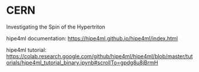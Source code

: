 # CERN
Investigating the Spin of the Hypertriton

hipe4ml documentation:
https://hipe4ml.github.io/hipe4ml/index.html

hipe4ml tutorial:
https://colab.research.google.com/github/hipe4ml/hipe4ml/blob/master/tutorials/hipe4ml_tutorial_binary.ipynb#scrollTo=gpdg8u8jBrmH

